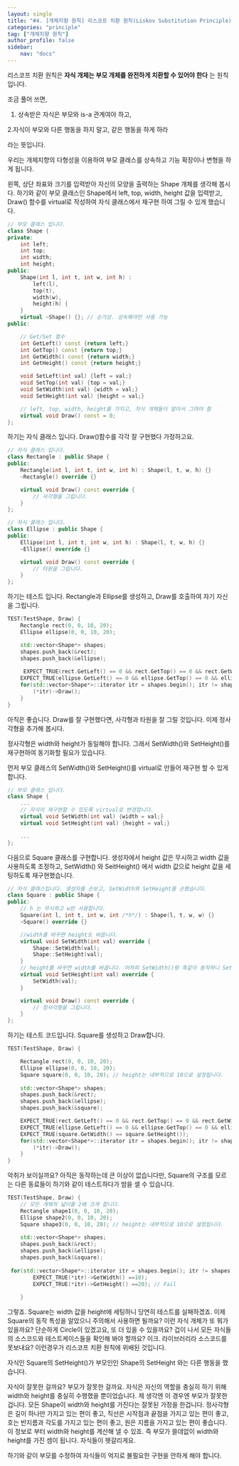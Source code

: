 ```yaml
---
layout: single
title: "#4. [개체지향 원칙] 리스코프 치환 원칙(Liskov Substitution Principle)(작성중)"
categories: "principle"
tag: ["개체지향 원칙"]
author_profile: false
sidebar: 
    nav: "docs"
---
```


리스코프 치환 원칙은 **자식 개체는 부모 개체를 완전하게 치환할 수 있어야 한다** 는 원칙입니다. 

조금 풀어 쓰면,

1. 상속받은 자식은 부모와 is-a 관계여야 하고,

2.자식이 부모와 다른 행동을 하지 말고, 같은 행동을 하게 하라 

라는 뜻입니다.

우리는 개체지향의 다형성을 이용하여 부모 클래스를 상속하고 기능 확장이나 변형을 하게 됩니다.

왼쪽, 상단 좌표와 크기를 입력받아 자신의 모양을 출력하는 Shape 개체를 생각해 봅시다. 하기와 같이 부모 클래스인 Shape에서 left, top, width, height 값을 입력받고, Draw() 함수를 virtual로 작성하여 자식 클래스에서 재구현 하여 그릴 수 있게 했습니다.

```cpp
// 부모 클래스 입니다.
class Shape {
private:
    int left;
    int top;
    int width;
    int height;
public:
    Shape(int l, int t, int w, int h) :
        left(l),
        top(t),
        width(w),
        height(h) {
    }
    virtual ~Shape() {}; // 순가상. 상속해야만 사용 가능
public:

    // Get/Set 함수
    int GetLeft() const {return left;}
    int GetTop() const {return top;}
    int GetWidth() const {return width;}
    int GetHeight() const {return height;}

    void SetLeft(int val) {left = val;}
    void SetTop(int val) {top = val;}
    void SetWidth(int val) {width = val;}
    void SetHeight(int val) {height = val;}

    // left, top, width, height를 가지고, 자식 개체들이 알아서 그려야 함
    virtual void Draw() const = 0; 
};
```

하기는 자식 클래스 입니다. Draw()함수를 각각 잘 구현했다 가정하고요.

```cpp
// 자식 클래스 입니다.
class Rectangle : public Shape {
public:    
    Rectangle(int l, int t, int w, int h) : Shape(l, t, w, h) {}
    ~Rectangle() override {}

    virtual void Draw() const override {
        // 사각형을 그립니다.
    }
};

// 자식 클래스 입니다.
class Ellipse : public Shape {
public:
    Ellipse(int l, int t, int w, int h) : Shape(l, t, w, h) {}
    ~Ellipse() override {}

    virtual void Draw() const override {
        // 타원을 그립니다.
    }
};
```

하기는 테스트 입니다. Rectangle과 Ellipse를 생성하고, Draw를 호출하여 자기 자신을 그립니다.

```cpp
TEST(TestShape, Draw) {
    Rectangle rect(0, 0, 10, 20);
    Ellipse ellipse(0, 0, 10, 20);

    std::vector<Shape*> shapes;
    shapes.push_back(&rect);
    shapes.push_back(&ellipse);
 
     EXPECT_TRUE(rect.GetLeft() == 0 && rect.GetTop() == 0 && rect.GetWidth() == 10 && rect.GetHeight() == 20);   
    EXPECT_TRUE(ellipse.GetLeft() == 0 && ellipse.GetTop() == 0 && ellipse.GetWidth() == 10 && ellipse.GetHeight() == 20);  
    for(std::vector<Shape*>::iterator itr = shapes.begin(); itr != shapes.end(); ++itr) {
        (*itr)->Draw();
    }
}
```

아직은 좋습니다. Draw를 잘 구현했다면, 사각형과 타원을 잘 그릴 것입니다. 이제 정사각형을 추가해 봅시다. 

정사각형은 width와 height가 동일해야 합니다. 그래서 SetWidth()와 SetHeight()를 재구현하여 동기화할 필요가 있습니다. 

먼저 부모 클래스의 SetWidth()와 SetHeight()를 virtual로 만들어 재구현 할 수 있게 합니다.

```cpp
// 부모 클래스 입니다.
class Shape {
    ...
    // 자식이 재구현할 수 있도록 virtual로 변경합니다.
    virtual void SetWidth(int val) {width = val;}
    virtual void SetHeight(int val) {height = val;}

    ...
};
```
다음으로 Square 클래스를 구현합니다. 생성자에서 height 값은 무시하고 width 값을 사용하도록 조정하고, SetWidth() 와 SeitHeight() 에서 width 값으로 height 값을 세팅하도록 재구현했습니다.

```cpp
// 자식 클래스입니다. 생성자를 손보고, SetWidth와 SetHeight를 손봤습니다.
class Square : public Shape {
public:
    // h 는 무시하고 w만 사용합니다.
    Square(int l, int t, int w, int /*h*/) : Shape(l, t, w, w) {}
    ~Square() override {}

    //width를 바꾸면 height도 바꿉니다.
    virtual void SetWidth(int val) override {
        Shape::SetWidth(val);
        Shape::SetHeight(val);
    }
    // height를 바꾸면 width를 바꿉니다. 어차피 SetWidth()랑 똑같이 동작하니 SetWidth를 불러줍니다.
    virtual void SetHeight(int val) override {
        SetWidth(val);
    }

    virtual void Draw() const override {
        // 정사각형을 그립니다.
    }
};
```

하기는 테스트 코드입니다. Square를 생성하고 Draw합니다.

```cpp
TEST(TestShape, Draw) {

    Rectangle rect(0, 0, 10, 20);
    Ellipse ellipse(0, 0, 10, 20);
    Square square(0, 0, 10, 20); // height는 내부적으로 10으로 설정됩니다.
 
    std::vector<Shape*> shapes;
    shapes.push_back(&rect);
    shapes.push_back(&ellipse);
    shapes.push_back(&square);

    EXPECT_TRUE(rect.GetLeft() == 0 && rect.GetTop() == 0 && rect.GetWidth() == 10 && rect.GetHeight() == 20);   
    EXPECT_TRUE(ellipse.GetLeft() == 0 && ellipse.GetTop() == 0 && ellipse.GetWidth() == 10 && ellipse.GetHeight() == 20);  
    EXPECT_TRUE(square.GetWidth() == square.GetHeight());  
    for(std::vector<Shape*>::iterator itr = shapes.begin(); itr != shapes.end(); ++itr) {
        (*itr)->Draw();
    }
}
```

악취가 보이실까요? 아직은 동작하는데 큰 이상이 없습니다만, Square의 구조를 모르는 다른 동료들이 하기와 같이 테스트하다가 밤을 샐 수 있습니다.

```cpp
TEST(TestShape, Draw) {
    // 모든 개체의 넓이를 2배 크게 합니다.
    Rectangle shape1(0, 0, 10, 20);
    Ellipse shape2(0, 0, 10, 20);
    Square shape3(0, 0, 10, 20); // height는 내부적으로 10으로 설정됩니다.
 
    std::vector<Shape*> shapes;
    shapes.push_back(&rect);
    shapes.push_back(&ellipse);
    shapes.push_back(&square);
  
 for(std::vector<Shape*>::iterator itr = shapes.begin(); itr != shapes.end(); ++itr) {
        EXPECT_TRUE(*itr)->GetWidth() ==10);
        EXPECT_TRUE(*itr)->GetHeight() ==20); // Fail
        
    }

```

그렇죠. Square는 width 값을 height에 세팅하니 당연히 테스트를 실패하겠죠. 이제 Square의 동작 특성을 알았으니 주의해서 사용하면 될까요? 이런 자식 개체가 또 뭐가 있을까요? 단순하게 Circle이 있겠고요, 또 더 있을 수 있을까요? 겁이 나서 모든 자식들의 소스코드와 테스트케이스들을 확인해 봐야 할까요? 이크. 라이브러리라 소스코드를 못보내요? 이런경우가 리스코프 치환 원칙에 위배된 것입니다.

자식인 Square의 SetHeight()가 부모인인 Shape의 SetHeight 와는 다른 행동을 했습니다.

자식이 잘못한 걸까요? 부모가 잘못한 걸까요. 자식은 자신의 역할을 충실히 하기 위해 width와 height를 충실히 수행했을 뿐이었습니다. 제 생각엔 이 경우엔 부모가 잘못한 겁니다. 모든 Shape이 width와 height를 가진다는 잘못된 가정을 한겁니다.
정사각형은 길이 하나만 가지고 있는 편이 좋고, 직선은 시작점과 끝점을 가지고 있는 편이 좋고, 호는 반지름과 각도를 가지고 있는 편이 좋고, 원은 지름을 가지고 있는 편이 좋습니다. 이 정보로 부터 width와 height를 계산해 낼 수 있죠.
즉 부모가 쓸데없이 width와 height를 가진 셈이 됩니다. 자식들이 헷갈리게요.

하기와 같이 부모를 수정하여 자식들이 억지로 불필요한 구현을 안하게 해야 합니다.




